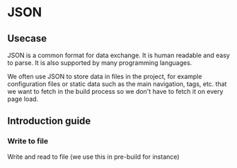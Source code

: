 # JSON

## Usecase

JSON is a common format for data exchange. It is human readable and easy to parse. It is also supported by many programming languages.

We often use JSON to store data in files in the project, for example configuration files or static data such as the main navigation, tags, etc. that we want to fetch in the build process so we don't have to fetch it on every page load.

## Introduction guide

### Write to file

Write and read to file (we use this in pre-build for instance)